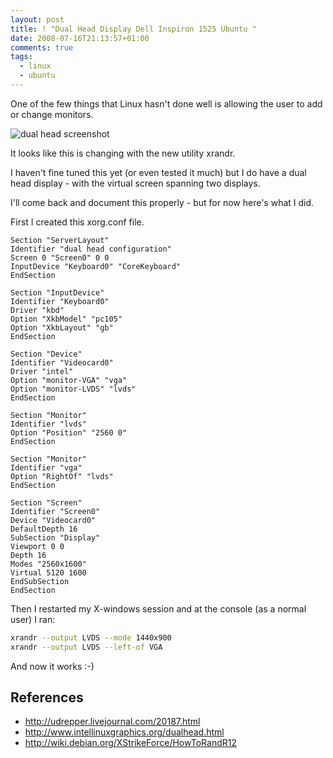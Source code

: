 ```yaml
---
layout: post
title: ! "Dual Head Display Dell Inspiron 1525 Ubuntu "
date: 2008-07-16T21:13:57+01:00
comments: true
tags:
  - linux
  - ubuntu
---
```


One of the few things that Linux hasn't done well is allowing the user to add or change monitors.

![dual head screenshot](/sites/default/files/dual-head.png)

It looks like this is changing with the new utility xrandr.

I haven't fine tuned this yet (or even tested it much) but I do have a dual head display - with the virtual screen spanning two displays.

I'll come back and document this properly - but for now here's what I did.

<!--more-->

First I created this xorg.conf file.

```
Section "ServerLayout"
Identifier "dual head configuration"
Screen 0 "Screen0" 0 0
InputDevice "Keyboard0" "CoreKeyboard"
EndSection

Section "InputDevice"
Identifier "Keyboard0"
Driver "kbd"
Option "XkbModel" "pc105"
Option "XkbLayout" "gb"
EndSection

Section "Device"
Identifier "Videocard0"
Driver "intel"
Option "monitor-VGA" "vga"
Option "monitor-LVDS" "lvds"
EndSection

Section "Monitor"
Identifier "lvds"
Option "Position" "2560 0"
EndSection

Section "Monitor"
Identifier "vga"
Option "RightOf" "lvds"
EndSection

Section "Screen"
Identifier "Screen0"
Device "Videocard0"
DefaultDepth 16
SubSection "Display"
Viewport 0 0
Depth 16
Modes "2560x1600"
Virtual 5120 1600
EndSubSection
EndSection
```

Then I restarted my X-windows session and at the console (as a normal user) I ran:

```bash
xrandr --output LVDS --mode 1440x900
xrandr --output LVDS --left-of VGA
```

And now it works :-)

## References

- http://udrepper.livejournal.com/20187.html
- http://www.intellinuxgraphics.org/dualhead.html
- http://wiki.debian.org/XStrikeForce/HowToRandR12
